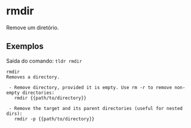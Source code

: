 # rmdir

Remove um diretório.

## Exemplos


Saida do comando: `tldr rmdir`


```
rmdir
Removes a directory.

 - Remove directory, provided it is empty. Use rm -r to remove non-empty directories:
   rmdir {{path/to/directory}}

 - Remove the target and its parent directories (useful for nested dirs):
   rmdir -p {{path/to/directory}}
```

